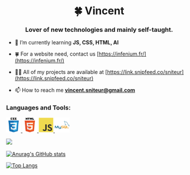 <h1 align="center">🍀 Vincent</h1>
<h3 align="center">Lover of new technologies and mainly self-taught.</h3>

- 🌱 I’m currently learning **JS, CSS, HTML, AI**

- 🍀 For a website need, contact us [https://infenium.fr/](https://infenium.fr/)

- 👨‍💻 All of my projects are available at [https://link.snipfeed.co/sniteur](https://link.snipfeed.co/sniteur)

- 📫 How to reach me **vincent.sniteur@gmail.com**


<h3 align="left">Languages and Tools:</h3>
<p align="left"> 
  <a href="https://www.w3schools.com/css/" target="_blank" rel="noreferrer"> 
    <img src="https://raw.githubusercontent.com/devicons/devicon/master/icons/css3/css3-original-wordmark.svg" alt="css3" width="40" height="40"/> 
  </a> 
  <a href="https://www.w3.org/html/" target="_blank" rel="noreferrer"> 
    <img src="https://raw.githubusercontent.com/devicons/devicon/master/icons/html5/html5-original-wordmark.svg" alt="html5" width="40" height="40"/> 
  </a> 
  <a href="https://developer.mozilla.org/en-US/docs/Web/JavaScript" target="_blank" rel="noreferrer"> 
    <img src="https://raw.githubusercontent.com/devicons/devicon/master/icons/javascript/javascript-original.svg" alt="javascript" width="40" height="40"/>
  </a> 
  <a href="https://www.mysql.com/" target="_blank" rel="noreferrer"> 
    <img src="https://raw.githubusercontent.com/devicons/devicon/master/icons/mysql/mysql-original-wordmark.svg" alt="mysql" width="40" height="40"/> 
  </a> 
</p>

![](https://komarev.com/ghpvc/?username=Vincent-Sniteur&color=red&style=plastic)

[![Anurag's GitHub stats](https://github-readme-stats.vercel.app/api?username=Vincent-Sniteur&show_icons=true&theme=tokyonight)](https://github.com/anuraghazra/github-readme-stats)

[![Top Langs](https://github-readme-stats.vercel.app/api/top-langs/?username=Vincent-Sniteur&layout=compact)](https://github.com/anuraghazra/github-readme-stats)
